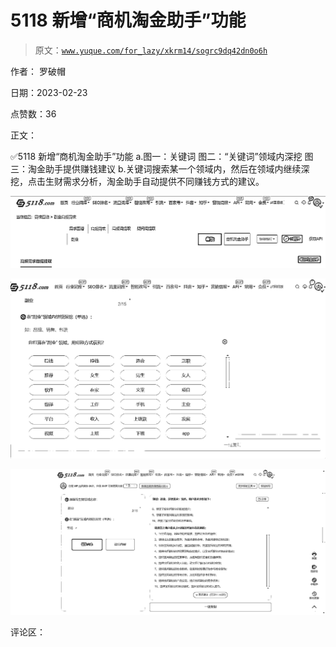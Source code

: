 # 5118 新增“商机淘金助手”功能

> 原文：[`www.yuque.com/for_lazy/xkrm14/sogrc9dq42dn0o6h`](https://www.yuque.com/for_lazy/xkrm14/sogrc9dq42dn0o6h)

作者： 罗破帽

日期：2023-02-23

点赞数：36

正文：

✅5118 新增“商机淘金助手”功能 a.图一：关键词 图二：“关键词”领域内深挖 图三：淘金助手提供赚钱建议 b.关键词搜索某一个领域内，然后在领域内继续深挖，点击生财需求分析，淘金助手自动提供不同赚钱方式的建议。

![](img/8e6af11bbe9c6f29647e4e8b4dd1ebb4.png)  

![](img/30f378b2548290176087762873dfd08f.png)  

![](img/bbd2046675a417c02a5f2bc77c06b4d9.png)

评论区：

